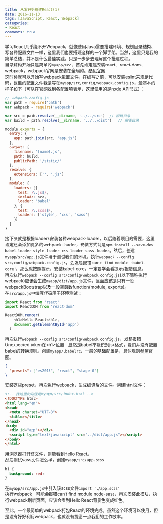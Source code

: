 ```yaml
---
title: 从零开始搭建React(1)
date: 2016-11-13
tags: [JavaScript, React, Webpack]
categories: 
- React
comments: true
---
```


学习React几乎绕不开Webpack，就像使用Java需要搭建环境、规划目录结构、写各种配置文件一样，这里我们也要搭建这样的一个脚手架。当然，这里只是我的简单总结，并不是什么最佳实践，只是一步步去理解这个搭建过程。  
目录结构开始只是简单的`myapp/src`，首先肯定是安装react、react-dom、webpack，webpack官网是安装在全局的。[参见官网](http://webpack.github.io/docs/tutorials/getting-started/#welcome)  
这时候就可以开始写webpack配置文件，在编写之前，可以安装eslint来规范代码，这里的配置文件我是写在`myapp/src/config/webpack.config.js`，最基本的样子如下（可以在官网找到各配置项表示，这里使用的是node API形式）：
```javascript
// webpack.config.js
var path = require('path')
var webpack = require('webpack')

var src = path.resolve(__dirname, '../../src')  // 源码目录
var build = path.resolve(__dirname, '../../dist')   // 编译目录

module.exports = {
  entry: {
    app: path.join(src, 'app.js')
  },
  output: {
    filename: '[name].js',
    path: build,
    publicPath: '/static/'
  },
  resolve: {
    extensions: ['', '.js']
  },
  module: {
    loaders: [{
      test: /\.js$/,
      include: src,
      loader: 'babel'
    }, {
      test: /\.scss$/,
      loaders: ['style', 'css', 'sass']
    }]
  }
}
```

接下来就是根据loaders安装各种webpack-loader，以后随着项目的需要，这里肯定还会添加更多的webpack-loader，安装方式就是`npm install --save-dev babel-loader style-loader css-loader sass-loader`。然后，创建`myapp/src/app.js`文件用于测试我们的环境。执行`webpack --config src/config/webpack.config.js`，会发现报错`can't find module 'babel-core'`，那么就按照提示，安装babel-core，一定要学会看提示/报错信息。  
再次执行`webpack --config src/config/webpack.config.js`(以下简称执行webpack)应该会生成`myapp/dist/app.js`文件，里面应该是只有一段webpackBootstrap以及一段空函数function(module, exports)。  
在`src/app.js`中编写代码用于环境测试：
```javascript
import React from 'react'
import ReactDOM from 'react-dom'

ReactDOM.render(
    <h1>Hello React</h1>,
    document.getElementById('app')
  )
```
再次执行`webpack --config src/config/webpack.config.js`，发现报错Unexpected token在<h1\>位置，显然是babel不能识别jsx格式，我们并没有配置babel的转换规则。创建`myapp/.babelrc`，一般的基础配置是，具体规则[参见官网](http://babeljs.io/docs/plugins/)。
```json
{
  "presets": ["es2015", "react", "stage-0"]
}
```
安装这些preset，再次执行webpack，生成编译后的文件。创建html文件：
```html
<!-- 我这里的路径是myapp/src/index.html -->
<!DOCTYPE html>
<html lang="en">
<head>
  <meta charset="UTF-8">
  <title></title>
</head>
<body>
  <div id="app"></div>
  <script type="text/javascript" src="../dist/app.js"></script>
</body>
</html>
```
用浏览器打开该文件，则能看到Hello React。  
然后测试sass文件怎么样，创建`myapp/src/app.scss`
```sass
h1 {
  background: red;
}
```
在`myapp/src/app.js`中引入该scss文件`import './app.scss'`  
执行webpack，可能会报错can't find module node-sass，再次安装此模块，执行webpack刷新页面，应该会看到Hello React背景色变成红色。

至此，一个最简单的webpack打包React的环境完成。虽然这个环境可以使用，但是没有好好利用webpack，也就没有提高一点我们的工作效率。